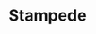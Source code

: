 ---
layout: video
series: Mike and Bootsy
episode: 11
title: Stampede
permalink: /mike-and-bootsy/episode-11
video_info:
  - youtube;YouTube;Ld-gMclFgds
release_date: 2016-03-09
platforms:
  - Atari 2600
short_platforms:
  - Atari 2600
thumbnails:
games:
  - Stampede
current_description: |
  Let Mike and Bootsy show you the ropes, literally, with an Activision classic... Stampede for the Atari 2600!
---